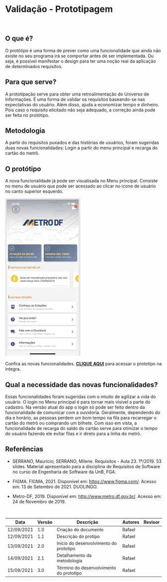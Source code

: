 # Validação - Prototipagem
<br>

## O que é?
O protótipo é uma forma de prever como uma funcionalidade que ainda não existe no seu programa irá se comportar antes de ser implementada. Ou seja, é possível manifestar o design para ter uma noção real da aplicação de determinados requisitos.

## Para que serve?
A prototipação serve para obter uma retroalimentação do Universo de Informações. É uma forma de validar os requisitos baseando-se nas expectativas do usuário. Além disso, ajuda a economizar tempo e dinheiro. Pois caso o requisito elicitado não seja adequado, a correção ainda pode ser feita no protótipo.
<br>

## Metodologia
A partir do requisitos puxados e das histórias de usuários, foram sugeridas duas novas funcionalidades: Login a partir do menu principal e recarga do cartão do metrô.
<br>

## O protótipo
A nova funcionalidade já pode ser visualisada no Menu principal. Consiste no menu de usuário que pode ser acessado ao clicar no icone de usuário no canto superior esquerdo.

<img alt = "Menu Principal" src="../../imagens/fotosPrototipo/MENU_PRINCIPAL.png"/>

Confira as novas funcionalidades. [**CLIQUE AQUI**](https://www.figma.com/proto/Aky9YWaQSzGJXJBXL49318/Prototipo-Metro-DF?node-id=3%3A4&scaling=scale-down&page-id=0%3A1&starting-point-node-id=3%3A4) para acessar o prototipo na integra.
<br>

## Qual a necessidade das novas funcionalidades?
Essas funcionalidades foram sugeridas com o intuito de agilizar a vida do usuário. O login no Menu principal é para tornar mais visível a parte do cadastro. Na versão atual do app o login só pode ser feito dentro da funcionalidade de comunicar com a ouvidoria.
Geralmente, dependendo do dia e horário, as pessoas perdem um bom tempo na fila para recarregar o cartão do metrô ou comprando um bilhete. Com isso em vista, a funcionalidade de recarga do saldo do cartão serve para otimizar o tempo do usuário fazendo ele evitar filas e ir direto para a linha do metrô.
<br>

    
## Referências
* SERRANO, Maurício; SERRANO, Milene. Requisitos - Aula 23. 1º/2019. 53 slides. Material apresentado para a disciplina de Requisitos de Software no curso de Engenharia de Software da UnB, FGA.
* FIGMA. FIGMA, 2021. Disponível em: https://www.figma.com/. Acesso em: 13 de Setembro de 2021.
DUOLINGO. 

* Metro-DF, 2019. Disponível em: http://www.metro.df.gov.br/. Acesso em: 24 de Novembro de 2019.
<br>

| Data     | Versão | Descrição                                        | Autores    | Revisor        |
| ---------- | --------- | ------------------------------------------ | ---------------- |-------- |
| 12/09/2021 | 1.0 | Criação do documento                   | Rafael |               |  
| 12/09/2021 | 1.1 | Descrição do protípo                 | Rafael |               |  
| 13/09/2021 | 2.0 | Inicio do desenvolvimento do prototipo          | Rafael |               |  
| 14/09/2021 | 2.1 | Detalhamento da metodologia          | Rafael |               |  
| 15/09/2021 | 3.0 | Término do desenvolvimento do prototipo      | Rafael |               |  